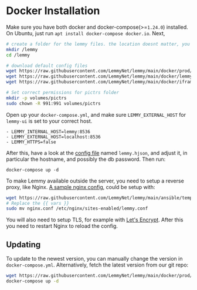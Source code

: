 # Docker Installation

Make sure you have both docker and docker-compose(>=`1.24.0`) installed. On Ubuntu, just run `apt install docker-compose docker.io`. Next, 

```bash
# create a folder for the lemmy files. the location doesnt matter, you can put this anywhere you want
mkdir /lemmy
cd /lemmy

# download default config files
wget https://raw.githubusercontent.com/LemmyNet/lemmy/main/docker/prod/docker-compose.yml
wget https://raw.githubusercontent.com/LemmyNet/lemmy/main/docker/lemmy.hjson
wget https://raw.githubusercontent.com/LemmyNet/lemmy/main/docker/iframely.config.local.js

# Set correct permissions for pictrs folder
mkdir -p volumes/pictrs
sudo chown -R 991:991 volumes/pictrs
```

Open up your `docker-compose.yml`, and make sure `LEMMY_EXTERNAL_HOST` for `lemmy-ui` is set to your correct host.

```
- LEMMY_INTERNAL_HOST=lemmy:8536
- LEMMY_EXTERNAL_HOST=localhost:8536
- LEMMY_HTTPS=false
```

After this, have a look at the [config file](administration_configuration.md) named `lemmy.hjson`, and adjust it, in particular the hostname, and possibly the db password. Then run:

`docker-compose up -d`

To make Lemmy available outside the server, you need to setup a reverse proxy, like Nginx. [A sample nginx config](https://raw.githubusercontent.com/LemmyNet/lemmy/main/ansible/templates/nginx.conf), could be setup with:

```bash
wget https://raw.githubusercontent.com/LemmyNet/lemmy/main/ansible/templates/nginx.conf
# Replace the {{ vars }}
sudo mv nginx.conf /etc/nginx/sites-enabled/lemmy.conf
```

You will also need to setup TLS, for example with [Let's Encrypt](https://letsencrypt.org/). After this you need to restart Nginx to reload the config.

## Updating

To update to the newest version, you can manually change the version in `docker-compose.yml`. Alternatively, fetch the latest version from our git repo:

```bash
wget https://raw.githubusercontent.com/LemmyNet/lemmy/main/docker/prod/docker-compose.yml
docker-compose up -d
```
